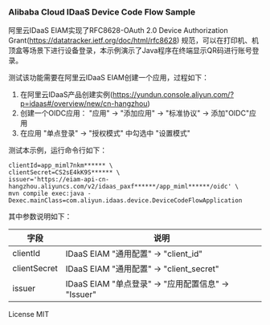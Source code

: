 ### Alibaba Cloud IDaaS Device Code Flow Sample

阿里云IDaaS EIAM实现了RFC8628-OAuth 2.0 Device Authorization Grant(https://datatracker.ietf.org/doc/html/rfc8628)
规范，可以在打印机、机顶盒等场景下进行设备登录，本示例演示了Java程序在终端显示QR码进行账号登录。

测试该功能需要在阿里云IDaaS EIAM创建一个应用，过程如下：

1. 在阿里云IDaaS产品创建实例(https://yundun.console.aliyun.com/?p=idaas#/overview/new/cn-hangzhou)
2. 创建一个OIDC应用： "应用" -> "添加应用" -> "标准协议" -> 添加"OIDC"应用
3. 在应用 "单点登录" -> "授权模式" 中勾选中 "设置模式"

测试本示例，运行命令行如下：

```shell
clientId=app_miml7nkm****** \
clientSecret=CS2sE4kK9S****** \
issuer='https://eiam-api-cn-hangzhou.aliyuncs.com/v2/idaas_paxf******/app_miml******/oidc' \
mvn compile exec:java -Dexec.mainClass=com.aliyun.idaas.device.DeviceCodeFlowApplication
```

其中参数说明如下：

| 字段 | 说明                                |
| ---- |-----------------------------------|
| clientId | IDaaS EIAM "通用配置" -> "client_id"  |
| clientSecret | IDaaS EIAM "通用配置" -> "client_secret" |
| issuer | IDaaS EIAM "单点登录" -> "应用配置信息" -> "Issuer" |

License MIT
